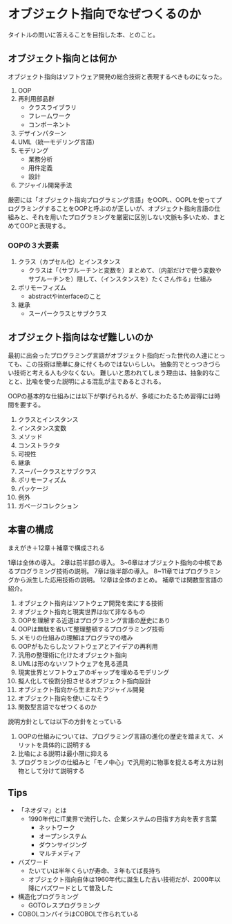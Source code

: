 # オブジェクト指向でなぜつくるのか

タイトルの問いに答えることを目指した本、とのこと。

## オブジェクト指向とは何か

オブジェクト指向はソフトウェア開発の総合技術と表現するべきものになった。
1. OOP
2. 再利用部品群
    - クラスライブラリ
    - フレームワーク
    - コンポーネント
3. デザインパターン
4. UML（統一モデリング言語）
5. モデリング
    - 業務分析
    - 用件定義
    - 設計
6. アジャイル開発手法

厳密には「オブジェクト指向プログラミング言語」をOOPL、OOPLを使ってプログラミングすることをOOPと呼ぶのが正しいが、オブジェクト指向言語の仕組みと、それを用いたプログラミングを厳密に区別しない文脈も多いため、まとめてOOPと表現する。

### OOPの３大要素

1. クラス（カプセル化）とインスタンス
    - クラスは「（サブルーチンと変数を）まとめて、（内部だけで使う変数やサブルーチンを）隠して、（インスタンスを）たくさん作る」仕組み
2. ポリモーフィズム
    - abstractやinterfaceのこと
3. 継承
    - スーパークラスとサブクラス

## オブジェクト指向はなぜ難しいのか

最初に出会ったプログラミング言語がオブジェクト指向だった世代の人達にとっても、この技術は簡単に身に付くものではないらしい。
抽象的でとっつきづらい技術と考える人も少なくない。
難しいと思われてしまう理由は、抽象的なことと、比喩を使った説明による混乱が主であるとされる。

OOPの基本的な仕組みには以下が挙げられるが、多岐にわたるため習得には時間を要する。

1. クラスとインスタンス
2. インスタンス変数
3. メソッド
4. コンストラクタ
5. 可視性
6. 継承
7. スーパークラスとサブクラス
8. ポリモーフィズム
9. パッケージ
10. 例外
11. ガベージコレクション

## 本書の構成

まえがき＋12章＋補章で構成される

1章は全体の導入。
2章は前半部の導入。
3~6章はオブジェクト指向の中核であるプログラミング技術の説明。
7章は後半部の導入。
8~11章ではプログラミングから派生した応用技術の説明。
12章は全体のまとめ。
補章では関数型言語の紹介。

1. オブジェクト指向はソフトウェア開発を楽にする技術
2. オブジェクト指向と現実世界は似て非なるもの
3. OOPを理解する近道はプログラミング言語の歴史にあり
4. OOPは無駄を省いて整理整頓するプログラミング技術
5. メモリの仕組みの理解はプログラマの嗜み
6. OOPがもたらしたソフトウェアとアイデアの再利用
7. 汎用の整理術に化けたオブジェクト指向
8. UMLは形のないソフトウェアを見る道具
9. 現実世界とソフトウェアのギャップを埋めるモデリング
10. 擬人化して役割分担させるオブジェクト指向設計
11. オブジェクト指向から生まれたアジャイル開発
12. オブジェクト指向を使いこなそう
13. 関数型言語でなぜつくるのか

説明方針としては以下の方針をとっている

1. OOPの仕組みについては、プログラミング言語の進化の歴史を踏まえて、メリットを具体的に説明する
2. 比喩による説明は最小限に抑える
3. プログラミングの仕組みと「モノ中心」で汎用的に物事を捉える考え方は別物として分けて説明する


## Tips

- 「ネオダマ」とは
    - 1990年代にIT業界で流行した、企業システムの目指す方向を表す言葉
        - ネットワーク
        - オープンシステム
        - ダウンサイジング
        - マルチメディア
- バズワード
    - たいていは半年くらいが寿命、３年もてば長持ち
    - オブジェクト指向自体は1960年代に誕生した古い技術だが、2000年以降にバズワードとして普及した
- 構造化プログラミング
    - GOTOレスプログラミング
- COBOLコンパイラはCOBOLで作られている

